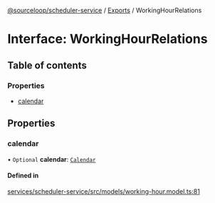 [@sourceloop/scheduler-service](../README.md) / [Exports](../modules.md) / WorkingHourRelations

# Interface: WorkingHourRelations

## Table of contents

### Properties

- [calendar](WorkingHourRelations.md#calendar)

## Properties

### calendar

• `Optional` **calendar**: [`Calendar`](../classes/Calendar.md)

#### Defined in

[services/scheduler-service/src/models/working-hour.model.ts:81](https://github.com/sourcefuse/loopback4-microservice-catalog/blob/089fc2dc0/services/scheduler-service/src/models/working-hour.model.ts#L81)
